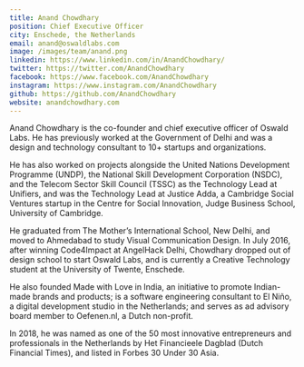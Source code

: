 ```yaml
---
title: Anand Chowdhary
position: Chief Executive Officer
city: Enschede, the Netherlands
email: anand@oswaldlabs.com
image: /images/team/anand.png
linkedin: https://www.linkedin.com/in/AnandChowdhary/
twitter: https://twitter.com/AnandChowdhary
facebook: https://www.facebook.com/AnandChowdhary
instagram: https://www.instagram.com/AnandChowdhary
github: https://github.com/AnandChowdhary
website: anandchowdhary.com
---
```


Anand Chowdhary is the co-founder and chief executive officer of Oswald Labs. He has previously worked at the Government of Delhi and was a design and technology consultant to 10+ startups and organizations.

<!--more-->

He has also worked on projects alongside the United Nations Development Programme (UNDP), the National Skill Development Corporation (NSDC), and the Telecom Sector Skill Council (TSSC) as the Technology Lead at Unifiers, and was the Technology Lead at Justice Adda, a Cambridge Social Ventures startup in the Centre for Social Innovation, Judge Business School, University of Cambridge.

He graduated from The Mother’s International School, New Delhi, and moved to Ahmedabad to study Visual Communication Design. In July 2016, after winning Code4Impact at AngelHack Delhi, Chowdhary dropped out of design school to start Oswald Labs, and is currently a Creative Technology student at the University of Twente, Enschede.

He also founded Made with Love in India, an initiative to promote Indian-made brands and products; is a software engineering consultant to El Niño, a digital development studio in the Netherlands; and serves as ad advisory board member to Oefenen.nl, a Dutch non-profit.

In 2018, he was named as one of the 50 most innovative entrepreneurs and professionals in the Netherlands by Het Financieele Dagblad (Dutch Financial Times), and listed in Forbes 30 Under 30 Asia.